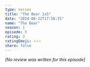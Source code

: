 ```yaml
---
type: series
title: "The Bear 1x5"
date: "2024-08-22T17:58:31"
name: "The Bear"
season: 1
episode: 5
rating: 3
ratingEmoji: ⭐️⭐️⭐️
share: false
---
```


_[No review was written for this episode]_
